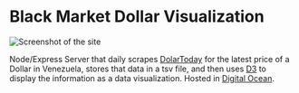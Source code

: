 # Black Market Dollar Visualization

![Screenshot of the site](http://lrodriguez.me/images/dollar.png)

Node/Express Server that daily scrapes [DolarToday](https://dolartoday.com/) for the latest price of a Dollar in 
Venezuela, stores that data in a tsv file, and then uses [D3](https://d3js.org/) to display the information as a data visualization. Hosted in [Digital Ocean](https://www.digitalocean.com/).
